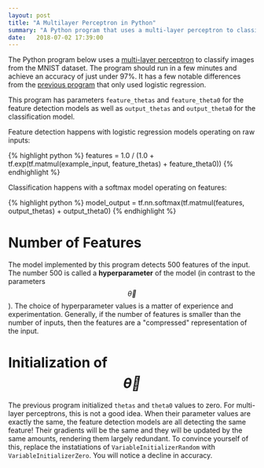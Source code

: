 ```yaml
---
layout: post
title: "A Multilayer Perceptron in Python"
summary: "A Python program that uses a multi-layer perceptron to classify images from the MNIST dataset."
date:   2018-07-02 17:39:00
---
```


The Python program below uses a [multi-layer
perceptron](/2018/07/01/multi-layer-perceptrons) to classify images from the
MNIST dataset. The program should run in a few minutes and achieve an accuracy
of just under 97%. It has a few notable differences from the [previous
program](/2018/06/29/simple-computer-vision-python) that only used logistic
regression.

This program has parameters `feature_thetas` and `feature_theta0` for the
feature detection models as well as `output_thetas` and `output_theta0` for the
classification model.

Feature detection happens with logistic regression models operating on raw
inputs:

{% highlight python %}
features = 1.0 / (1.0 + tf.exp(tf.matmul(example_input, feature_thetas) + feature_theta0))
{% endhighlight %}

Classification happens with a softmax model operating on features:

{% highlight python %}
model_output = tf.nn.softmax(tf.matmul(features, output_thetas) + output_theta0)
{% endhighlight %}

# Number of Features

The model implemented by this program detects 500 features of the input. The
number 500 is called a **hyperparameter** of the model (in contrast to the
parameters $$\vec{\theta}$$). The choice of hyperparameter values is a matter
of experience and experimentation. Generally, if the number of features is
smaller than the number of inputs, then the features are a "compressed"
representation of the input.

# Initialization of $$\vec{\theta}$$

The previous program initialized `thetas` and `theta0` values to zero. For
multi-layer perceptrons, this is not a good idea. When their parameter values
are exactly the same, the feature detection models are all detecting the same
feature! Their gradients will be the same and they will be updated by the same
amounts, rendering them largely redundant. To convince yourself of this,
replace the instatiations of `VariableInitializerRandom` with
`VariableInitializerZero`. You will notice a decline in accuracy.


<script src="https://gist.github.com/mspandit/01eca4759bbe1c6b035b64e099f05293.js"></script>

